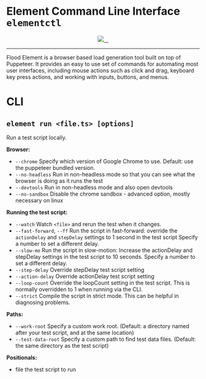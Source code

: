 # Element Command Line Interface `elementctl`

<p align="center">
  <a aria-label="Flood Logo" href="https://github.com/flood-io">
    <img src="https://img.shields.io/badge/MADE%20BY%20FLOOD-4285f4.svg?style=for-the-badge&labelColor=4285f4&logo=Flood&logoColor=FFFFFF">
  </a>
  <a aria-label="NPM version" href="https://www.npmjs.com/package/@flood/element-cli/">
    <img alt="" src="https://img.shields.io/npm/v/@flood/element-cli.svg?style=for-the-badge&labelColor=000000&color=6554C0">
  </a>
  <a aria-label="License" href="/LICENSE">
    <img alt="" src="https://img.shields.io/npm/l/@flood/element-cli.svg?style=for-the-badge&labelColor=000000">
  </a>
  <a aria-label="join us in spectrum" href="https://spectrum.chat/flood/element">
    <img alt="" src="https://img.shields.io/badge/Join%20the%20community-blueviolet.svg?style=for-the-badge&labelColor=000000">
  </a>
</p>

---

Flood Element is a browser based load generation tool built on top of Puppeteer. It provides an easy to use set of commands for automating most user interfaces, including mouse actions such as click and drag, keyboard key press actions, and working with inputs, buttons, and menus.

# CLI

## `element run <file.ts> [options]`

Run a test script locally.

**Browser:**

- `--chrome` Specify which version of Google Chrome to use. Default: use the puppeteer bundled version.
- `--no-headless` Run in non-headless mode so that you can see what the browser is doing as it runs the test
- `--devtools` Run in non-headless mode and also open devtools
- `--no-sandbox` Disable the chrome sandbox - advanced option, mostly necessary on linux

**Running the test script:**

- `--watch` Watch `<file>` and rerun the test when it changes.
- `--fast-forward`, `--ff` Run the script in fast-forward: override the `actionDelay` and `stepDelay` settings to 1 second in the test script Specify a number to set a different delay.
- `--slow-mo` Run the script in slow-motion: Increase the actionDelay and stepDelay settings in the test script to 10 seconds. Specify a number to set a different delay.
- `--step-delay` Override stepDelay test script setting
- `--action-delay` Override actionDelay test script setting
- `--loop-count` Override the loopCount setting in the test script. This is normally overridden to 1 when running via the CLI.
- `--strict` Compile the script in strict mode. This can be helpful in diagnosing problems.

**Paths:**

- `--work-root` Specify a custom work root. (Default: a directory named after your test script, and at the same location)
- `--test-data-root` Specify a custom path to find test data files. (Default: the same directory as the test script)

**Positionals:**

- file the test script to run
